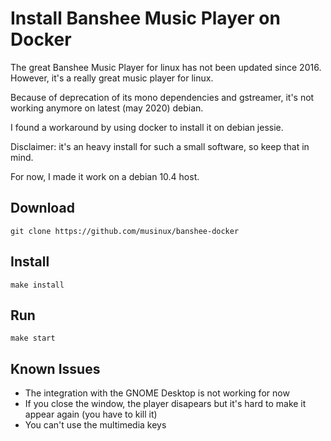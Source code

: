 # Install Banshee Music Player on Docker

The great Banshee Music Player for linux has not been updated since 2016. However, it's a really great music player for linux.

Because of deprecation of its mono dependencies and gstreamer, it's not working anymore on latest (may 2020) debian.

I found a workaround by using docker to install it on debian jessie.

Disclaimer: it's an heavy install for such a small software, so keep that in mind.

For now, I made it work on a debian 10.4 host.

## Download
```
git clone https://github.com/musinux/banshee-docker
```

## Install
```
make install
```

## Run
```
make start
```


## Known Issues

* The integration with the GNOME Desktop is not working for now
* If you close the window, the player disapears but it's hard to make it appear again (you have to kill it)
* You can't use the multimedia keys
